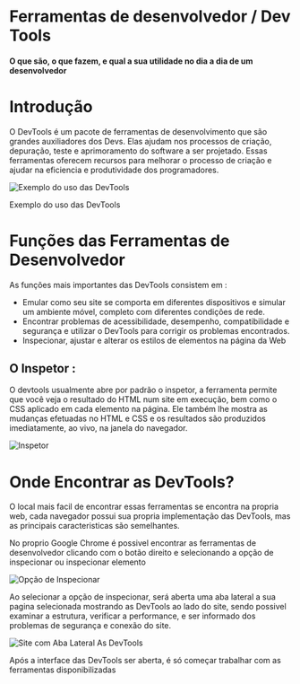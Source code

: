 # Ferramentas de desenvolvedor / Dev Tools 
#### O que são, o que fazem, e qual a sua utilidade no dia a dia de um desenvolvedor



# Introdução

O DevTools é um pacote de ferramentas de desenvolvimento que são grandes auxiliadores dos Devs.
Elas ajudam nos processos de criação, depuração, teste e aprimoramento do software a ser projetado.
Essas ferramentas oferecem recursos para melhorar o processo de criação e ajudar na eficiencia e produtividade dos programadores.

![Exemplo do uso das DevTools](https://nira.com/wp-content/uploads/2020/03/Screen-Shot-2020-03-05-at-18.33.53.png)

Exemplo do uso das DevTools

# Funções das Ferramentas de Desenvolvedor

As funções mais importantes das DevTools consistem em :

* Emular como seu site se comporta em diferentes dispositivos e simular um ambiente móvel, completo com diferentes condições de rede.
* Encontrar problemas de acessibilidade, desempenho, compatibilidade e segurança e utilizar o DevTools para corrigir os problemas encontrados.
* Inspecionar, ajustar e alterar os estilos de elementos na página da Web

## O Inspetor :

O devtools usualmente abre por padrão o inspetor, a ferramenta permite que você veja o resultado do HTML num site em execução, bem como o CSS aplicado em cada elemento na página. Ele também lhe mostra as mudanças efetuadas no HTML e CSS e os resultados são produzidos imediatamente, ao vivo, na janela do navegador.

![Inspetor](https://courses.cs.washington.edu/courses/cse154/19su/resources/assets/debugging/img/edit-html-devtools.png)

# Onde Encontrar as DevTools?

O local mais facil de encontrar essas ferramentas se encontra na propria web, cada navegador possui sua propria implementação das DevTools, mas as principais caracteristicas são semelhantes.

No proprio Google Chrome é possivel encontrar as ferramentas de desenvolvedor clicando com o botão direito e selecionando a opção de inspecionar ou inspecionar elemento

![Opção de Inspecionar](https://cdn.discordapp.com/attachments/1114280840843767848/1121731204220190730/dsadsad1.JPG)

Ao selecionar a opção de inspecionar, será aberta uma aba lateral a sua pagina selecionada mostrando as DevTools ao lado do site, sendo possivel examinar a estrutura, verificar a performance, e ser informado dos problemas de segurança e conexão do site.

![Site com Aba Lateral As DevTools](https://cdn.discordapp.com/attachments/1114280840843767848/1121731814801801278/image.png)


Após a interface das DevTools ser aberta, é só começar trabalhar com as ferramentas disponibilizadas
